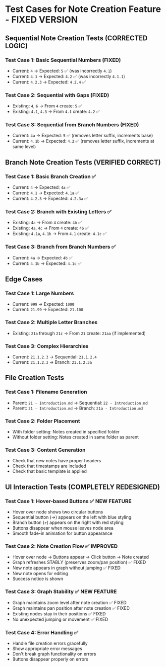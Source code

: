 # Test Cases for Note Creation Feature - FIXED VERSION

## Sequential Note Creation Tests (CORRECTED LOGIC)

### Test Case 1: Basic Sequential Numbers (FIXED)
- Current: `4` → Expected: `5` ✅ (was incorrectly `4.1`)
- Current: `4.1` → Expected: `4.2` ✅ (was incorrectly `4.1.1`)
- Current: `4.2.3` → Expected: `4.2.4` ✅

### Test Case 2: Sequential with Gaps (FIXED)
- Existing: `4`, `6` → From `4` create: `5` ✅
- Existing: `4.1`, `4.3` → From `4.1` create: `4.2` ✅

### Test Case 3: Sequential from Branch Numbers (FIXED)
- Current: `4a` → Expected: `5` ✅ (removes letter suffix, increments base)
- Current: `4.1b` → Expected: `4.2` ✅ (removes letter suffix, increments at same level)

## Branch Note Creation Tests (VERIFIED CORRECT)

### Test Case 1: Basic Branch Creation ✅
- Current: `4` → Expected: `4a` ✅
- Current: `4.1` → Expected: `4.1a` ✅
- Current: `4.2.3` → Expected: `4.2.3a` ✅

### Test Case 2: Branch with Existing Letters ✅
- Existing: `4a` → From `4` create: `4b` ✅
- Existing: `4a`, `4c` → From `4` create: `4b` ✅
- Existing: `4.1a`, `4.1b` → From `4.1` create: `4.1c` ✅

### Test Case 3: Branch from Branch Numbers ✅
- Current: `4a` → Expected: `4b` ✅
- Current: `4.1b` → Expected: `4.1c` ✅

## Edge Cases

### Test Case 1: Large Numbers
- Current: `999` → Expected: `1000`
- Current: `21.99` → Expected: `21.100`

### Test Case 2: Multiple Letter Branches
- Existing: `21a` through `21z` → From `21` create: `21aa` (if implemented)

### Test Case 3: Complex Hierarchies
- Current: `21.1.2.3` → Sequential: `21.1.2.4`
- Current: `21.1.2.3` → Branch: `21.1.2.3a`

## File Creation Tests

### Test Case 1: Filename Generation
- Parent: `21 - Introduction.md` → Sequential: `22 - Introduction.md`
- Parent: `21 - Introduction.md` → Branch: `21a - Introduction.md`

### Test Case 2: Folder Placement
- With folder setting: Notes created in specified folder
- Without folder setting: Notes created in same folder as parent

### Test Case 3: Content Generation
- Check that new notes have proper headers
- Check that timestamps are included
- Check that basic template is applied

## UI Interaction Tests (COMPLETELY REDESIGNED)

### Test Case 1: Hover-based Buttons ✅ NEW FEATURE
- Hover over node shows two circular buttons
- Sequential button (→) appears on the left with blue styling
- Branch button (⤴) appears on the right with red styling
- Buttons disappear when mouse leaves node area
- Smooth fade-in animation for button appearance

### Test Case 2: Note Creation Flow ✅ IMPROVED
- Hover over node → Buttons appear → Click button → Note created
- Graph refreshes STABLY (preserves zoom/pan position) ✅ FIXED
- New note appears in graph without jumping ✅ FIXED
- New note opens for editing
- Success notice is shown

### Test Case 3: Graph Stability ✅ NEW FEATURE
- Graph maintains zoom level after note creation ✅ FIXED
- Graph maintains pan position after note creation ✅ FIXED
- Existing nodes stay in their positions ✅ FIXED
- No unexpected jumping or movement ✅ FIXED

### Test Case 4: Error Handling ✅
- Handle file creation errors gracefully
- Show appropriate error messages
- Don't break graph functionality on errors
- Buttons disappear properly on errors
